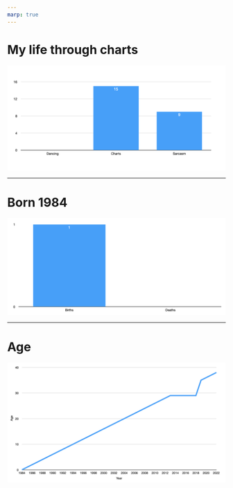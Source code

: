 ```yaml
---
marp: true
---
```


# My life through charts

![Chart](page1.png)

---

# Born 1984

![Chart](birth.png)

---

# Age

![Chart](age.png)